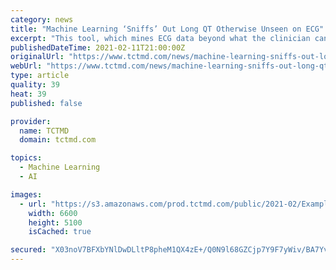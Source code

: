 ```yaml
---
category: news
title: "Machine Learning ‘Sniffs’ Out Long QT Otherwise Unseen on ECG"
excerpt: "This tool, which mines ECG data beyond what the clinician can see, will likely ease the identification of other cardiac conditions."
publishedDateTime: 2021-02-11T21:00:00Z
originalUrl: "https://www.tctmd.com/news/machine-learning-sniffs-out-long-qt-otherwise-unseen-ecg"
webUrl: "https://www.tctmd.com/news/machine-learning-sniffs-out-long-qt-otherwise-unseen-ecg"
type: article
quality: 39
heat: 39
published: false

provider:
  name: TCTMD
  domain: tctmd.com

topics:
  - Machine Learning
  - AI

images:
  - url: "https://s3.amazonaws.com/prod.tctmd.com/public/2021-02/Example%20ECGs_Page_2_1.jpg"
    width: 6600
    height: 5100
    isCached: true

secured: "X03noV7BFXbYNlDwDLltP8pheM1QX4zE+/Q0N9l68GZCjp7Y9F7yWiv/BA7YvovtExrQsXRP+LIrm72hQun4njWStUVkVrKLYLUppvTn7fmxJPitwV3FD0Gh5WS355RbYXYqdwwBle3dE0o3d3KRYi3EduzduAEVQW/QqHMeD1q+9ioFWZRIM2Q0ZGfhftq9BU9rS8lGt2Ae9anvWzXeb7zQ3hoovD0vVdn0ZvRRfrZ00d7E9o3MRjNazbS2sZv/ufnHY2qdcnSWRWsOHXsj8bT4GUiPk+eakdt534HzCQ0hUM2HSXSjhRS5w3jQNaialckMZsARwyi3oJGREKnNJFXEzmPrZqrovWHuYjqHfj0=;CnAJGkeRzbD08xONd4+Qbg=="
---
```


